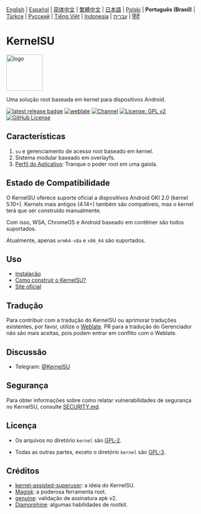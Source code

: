 [English](README.md) | [Español](README_ES.md) | [简体中文](README_CN.md) | [繁體中文](README_TW.md) | [日本語](README_JP.md) | [Polski](README_PL.md) | **Português (Brasil)** | [Türkçe](README_TR.md) | [Русский](README_RU.md) | [Tiếng Việt](README_VI.md) | [Indonesia](README_ID.md) | [עברית](README_iw.md) | [हिंदी](README_IN.md)

# KernelSU

<img src="https://kernelsu.org/logo.png" style="width: 96px;" alt="logo">

Uma solução root baseada em kernel para dispositivos Android.

[![latest release badge](https://img.shields.io/github/v/release/tiann/KernelSU?label=Release&logo=github)](https://github.com/tiann/KernelSU/releases/latest)
[![weblate](https://img.shields.io/badge/Localização-Weblate-teal?logo=weblate)](https://hosted.weblate.org/engage/kernelsu)
[![Channel](https://img.shields.io/badge/Siga-Telegram-blue.svg?logo=telegram)](https://t.me/KernelSU)
[![License: GPL v2](https://img.shields.io/badge/Licença-GPL%20v2-orange.svg?logo=gnu)](https://www.gnu.org/licenses/old-licenses/gpl-2.0.en.html)
[![GitHub License](https://img.shields.io/github/license/tiann/KernelSU?logo=gnu)](/LICENSE)

## Características

1. `su` e gerenciamento de acesso root baseado em kernel.
2. Sistema modular baseado em overlayfs.
3. [Perfil do Aplicativo](https://kernelsu.org/pt_BR/guide/app-profile.html): Tranque o poder root em uma gaiola.

## Estado de Compatibilidade

O KernelSU oferece suporte oficial a dispositivos Android GKI 2.0 (kernel 5.10+). Kernels mais antigos (4.14+) também são compatíveis, mas o kernel terá que ser construído manualmente.

Com isso, WSA, ChromeOS e Android baseado em contêiner são todos suportados.

Atualmente, apenas `arm64-v8a` e `x86_64` são suportados.

## Uso
 - [Instalação](https://kernelsu.org/pt_BR/guide/installation.html)
 - [Como construir o KernelSU?](https://kernelsu.org/pt_BR/guide/how-to-build.html)
 - [Site oficial](https://kernelsu.org/pt_BR/)

## Tradução
Para contribuir com a tradução do KernelSU ou aprimorar traduções existentes, por favor, utilize o [Weblate](https://hosted.weblate.org/engage/kernelsu/). PR para a tradução do Gerenciador não são mais aceitas, pois podem entrar em conflito com o Weblate.

## Discussão

- Telegram: [@KernelSU](https://t.me/KernelSU)

## Segurança
Para obter informações sobre como relatar vulnerabilidades de segurança no KernelSU, consulte [SECURITY.md](/SECURITY.md).

## Licença

- Os arquivos no diretório `kernel` são [GPL-2](https://www.gnu.org/licenses/old-licenses/gpl-2.0.en.html).

- Todas as outras partes, exceto o diretório `kernel` são [GPL-3](https://www.gnu.org/licenses/gpl-3.0.html).

## Créditos

- [kernel-assisted-superuser](https://git.zx2c4.com/kernel-assisted-superuser/about/): a ideia do KernelSU.
- [Magisk](https://github.com/topjohnwu/Magisk): a poderosa ferramenta root.
- [genuine](https://github.com/brevent/genuine/): validação de assinatura apk v2.
- [Diamorphine](https://github.com/m0nad/Diamorphine): algumas habilidades de rootkit.
